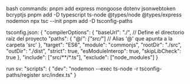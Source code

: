 bash commands:
pnpm add express mongoose dotenv jsonwebtoken bcryptjs
pnpm add -D typescript ts-node @types/node @types/express nodemon
npx tsc --init
pnpm add -D tsconfig-paths

tsconfig.json:
{
  "compilerOptions": {
    "baseUrl": "./",               // Define el directorio raíz del proyecto
    "paths": {
      "@/*": ["src/*"]              // Alias '@' que apunta a la carpeta 'src'
    },
    "target": "ES6",
    "module": "commonjs",
    "rootDir": "./src",
    "outDir": "./dist",
    "strict": true,
    "esModuleInterop": true,
    "skipLibCheck": true
  },
  "include": ["src/**/*.ts"],
  "exclude": ["node_modules"]
}

run sv:
"scripts": {
  "dev": "nodemon --exec ts-node -r tsconfig-paths/register src/index.ts"
}